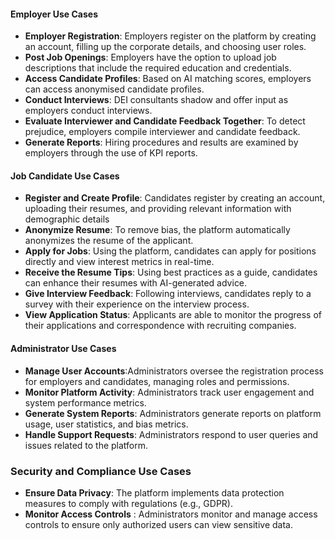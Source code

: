 #### Employer Use Cases

* __Employer Registration__: Employers register on the platform by creating an account, filling up the corporate details, and choosing user roles.
* __Post Job Openings__: Employers have the option to upload job descriptions that include the required education and credentials.
* __Access Candidate Profiles__: Based on AI matching scores, employers can access anonymised candidate profiles.
* __Conduct Interviews__: DEI consultants shadow and offer input as employers conduct interviews.
* __Evaluate Interviewer and Candidate Feedback Together__: To detect prejudice, employers compile interviewer and candidate feedback.
* __Generate Reports__: Hiring procedures and results are examined by employers through the use of KPI reports.

#### Job Candidate Use Cases

* __Register and Create Profile__: Candidates register by creating an account, uploading their resumes, and providing relevant information with demographic details
* __Anonymize Resume__: To remove bias, the platform automatically anonymizes the resume of the applicant.
* __Apply for Jobs__: Using the platform, candidates can apply for positions directly and view interest metrics in real-time.
* __Receive the Resume Tips__: Using best practices as a guide, candidates can enhance their resumes with AI-generated advice.
* __Give Interview Feedback__: Following interviews, candidates reply to a survey with their experience on the interview process.
* __View Application Status__: Applicants are able to monitor the progress of their applications and correspondence with recruiting companies.

#### Administrator Use Cases
* __Manage User Accounts__:Administrators oversee the registration process for employers and candidates, managing roles and permissions.
*  __Monitor Platform Activity__: Administrators track user engagement and system performance metrics.
* __Generate System Reports__: Administrators generate reports on platform usage, user statistics, and bias metrics.
*  __Handle Support Requests__: Administrators respond to user queries and issues related to the platform.

 ### Security and Compliance Use Cases
* __Ensure Data Privacy__: The platform implements data protection measures to comply with regulations (e.g., GDPR).
* __Monitor Access Controls__ : Administrators monitor and manage access controls to ensure only authorized users can view sensitive data.

